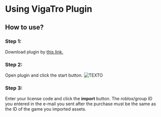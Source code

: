 # Using VigaTro Plugin

## How to use?

### Step 1:

 Download plugin by [this link.](https://create.roblox.com/marketplace/asset/11785139480/VigaTro)
 
 ### Step 2:
 
  Open plugin and click the start button.
  ![TEXTO](https://cdn.discordapp.com/attachments/1092110245968486432/1092110266679955556/image.png)

### Step 3:

 Enter your license code and click the **import** button. The roblox/group ID you entered in the e-mail you sent after the purchase must be the same as the ID of the game you imported assets.
